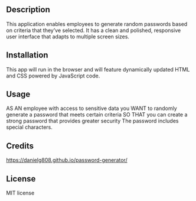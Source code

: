 ## Description
This application enables employees to generate random passwords based on criteria that they’ve selected. It has a clean and polished, responsive user interface that adapts to multiple screen sizes.

## Installation
This app will run in the browser and will feature dynamically updated HTML and CSS powered by JavaScript code.

## Usage
AS AN employee with access to sensitive data
you WANT to randomly generate a password that meets certain criteria
SO THAT you can create a strong password that provides greater security
The password includes special characters.

## Credits
https://danielg808.github.io/password-generator/

## License
MIT license